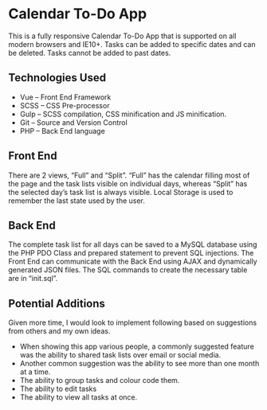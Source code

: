 # Calendar To-Do App

This is a fully responsive Calendar To-Do App that is supported on all modern browsers and IE10+. Tasks can be added to specific dates and can be deleted. Tasks cannot be added to past dates.

## Technologies Used

* Vue – Front End Framework
* SCSS – CSS Pre-processor
* Gulp – SCSS compilation, CSS minification and JS minification.
* Git – Source and Version Control
* PHP – Back End language

## Front End

There are 2 views, “Full” and “Split”. “Full” has the calendar filling most of the page and the task lists visible on individual days, whereas “Split” has the selected day’s task list is always visible. Local Storage is used to remember the last state used by the user.

## Back End

The complete task list for all days can be saved to a MySQL database using the PHP PDO Class and prepared statement to prevent SQL injections. The Front End can communicate with the Back End using AJAX and dynamically generated JSON files.
The SQL commands to create the necessary table are in “init.sql”.

## Potential Additions

Given more time, I would look to implement following based on suggestions from others and my own ideas.

* When showing this app various people, a commonly suggested feature was the ability to shared task lists over email or social media.
* Another common suggestion was the ability to see more than one month at a time.
* The ability to group tasks and colour code them.
* The ability to edit tasks
* The ability to view all tasks at once.
